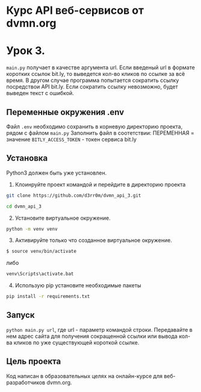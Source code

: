 # Курс API веб-сервисов от dvmn.org 
# Урок 3.
`main.py` получает в качестве аргумента url. Если введеный url в формате коротких ссылок bit.ly, то выведется кол-во кликов по ссылке за всё время. В другом случае программа попытается сократить ссылку посредствои API bit.ly. Если сократить ссылку невозможно, будет выведен текст с ошибкой.
## Переменные окружения .env
Файл `.env` необходимо сохранить в корневую директорию проекта, рядом с файлом `main.py`
Заполнить файл в соотетствии:
ПЕРЕМЕННАЯ = значение
`BITLY_ACCESS_TOKEN` - токен сервиса bit.ly
## Установка
Python3 должен быть уже установлен.
1. Клоинруйте проект командой и перейдите в директорию проекта
 ```bash
git clone https://github.com/d3rr0m/dvmn_api_3.git
```
```bash
cd dvmn_api_3
```
2. Установите виртуальное окружение.
```bash
python -m venv venv
```
3. Активируйте только что созданное виртуальное окружение.
```bash
$ source venv/bin/activate
```
либо
```bash
venv\Scripts\activate.bat
```
4. Использую pip установите необходимые пакеты
```bash
pip install -r requirements.txt
```
## Запуск
`python main.py url`, где url - параметр командой строки. Передавайте в нем адрес сайта для получения сокращенной ссылки или вывода кол-ва кликов по уже существующей короткой ссылке.
## Цель проекта
Код написан в образовательных целях на онлайн-курсе для веб-разработчиков dvmn.org.

